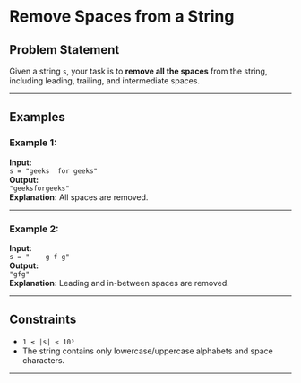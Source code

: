 # Remove Spaces from a String

## Problem Statement

Given a string `s`, your task is to **remove all the spaces** from the string, including leading, trailing, and intermediate spaces.

---

## Examples

### Example 1:
**Input:**  
`s = "geeks  for geeks"`  
**Output:**  
`"geeksforgeeks"`  
**Explanation:** All spaces are removed.

---

### Example 2:
**Input:**  
`s = "    g f g"`  
**Output:**  
`"gfg"`  
**Explanation:** Leading and in-between spaces are removed.

---

## Constraints

- `1 ≤ |s| ≤ 10⁵`
- The string contains only lowercase/uppercase alphabets and space characters.

---
